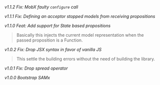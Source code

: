 *v1.1.2*
_Fix: MobX faulty `configure` call_

*v1.1.1*
_Fix: Defining an acceptor stopped models from receiving propositions_

*v1.1.0*
_Feat: Add support for State based propositions_
> Basically this injects the current model representation when the
passed proposition is a Function.

*v1.0.2*
_Fix: Drop JSX syntax in favor of vanilla JS_
> This settle the building errors without the need of building the library.

*v1.0.1*
_Fix: Drop spread operator_

*v1.0.0*
_Bootstrap SAMx_
